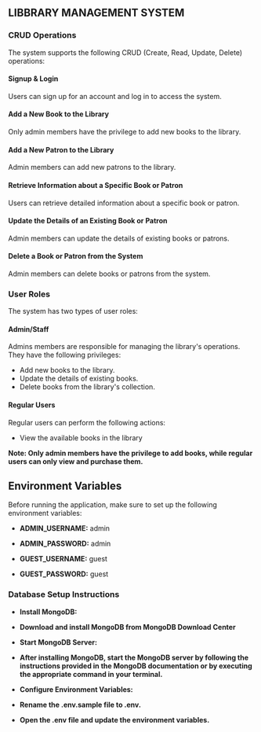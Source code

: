 ## LIBBRARY MANAGEMENT SYSTEM

### CRUD Operations

The system supports the following CRUD (Create, Read, Update, Delete) operations:

#### Signup & Login

Users can sign up for an account and log in to access the system.

#### Add a New Book to the Library

Only admin members have the privilege to add new books to the library.

#### Add a New Patron to the Library

Admin members can add new patrons to the library.

#### Retrieve Information about a Specific Book or Patron

Users can retrieve detailed information about a specific book or patron.

#### Update the Details of an Existing Book or Patron

Admin members can update the details of existing books or patrons.

#### Delete a Book or Patron from the System

Admin members can delete books or patrons from the system.

### User Roles

The system has two types of user roles:

#### Admin/Staff

Admins members are responsible for managing the library's operations. They have the following privileges:

- Add new books to the library.
- Update the details of existing books.
- Delete books from the library's collection.

#### Regular Users

Regular users can perform the following actions:

- View the available books in the library

**Note: Only admin members have the privilege to add books, while regular users can only view and purchase them.**

## Environment Variables

Before running the application, make sure to set up the following environment variables:

- **ADMIN_USERNAME:** admin

- **ADMIN_PASSWORD:** admin

- **GUEST_USERNAME:** guest

- **GUEST_PASSWORD:** guest

### Database Setup Instructions

- **Install MongoDB:**

- **Download and install MongoDB from MongoDB Download Center**

- **Start MongoDB Server:**

- **After installing MongoDB, start the MongoDB server by following the instructions provided in the MongoDB documentation or by executing the appropriate command in your terminal.**

- **Configure Environment Variables:**

- **Rename the .env.sample file to .env.**

- **Open the .env file and update the environment variables.**
